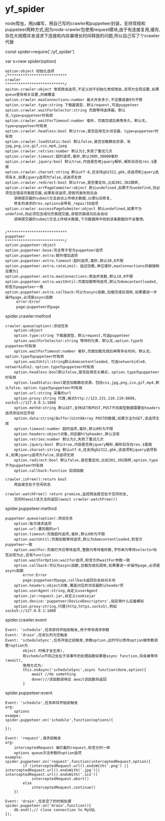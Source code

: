 # yf_spider
node爬虫，用js编写，用自己写的crawler和puppeteer封装，支持常规和puppeteer两种方式,因为node-crawler包使用request模块,由于有连接复用,缓存,
存在大规模并发请求下连接和内存暴增长时间释放的问题,所以自己写了个crawler代替

const spider=require('./yf_spider')

var s=new spider(option)

    option:object 初始化选项
    /***************************
    crawler
    ***************************/
    opiton.crawler:object 常规爬虫选项,不定义则不初始化常规爬虫,该项为全局设置,如果queue里有相关设置,则被覆盖
    option.crawler.maxConnections:number 最大并发多少,不设置或者0为不限
    option.crawler.type:string 下载器类型，默认request,可选puppeteer
    option.crawler.waitForSelector:string 页面等待选择器，默认无,type=puppeteer时有效
    option.crawler.waitForTimeout:number 毫秒，页面完成后再等多久，默认无，type=puppeteer时有效
    option.crawler.headless:bool 默认true,是否启用无头浏览器，type=puppeteer时有效
    option.crawler.loadStatic:bool 默认false,是否加载静态资源，有jpg,png,ico,gif,css,mp4,jpeg
    option.crawler.retries:number 默认为3,失败了重试几次
    option.crawler.timeout:超时选项,毫秒,默认30秒,30000毫秒
    option.crawler.jquery:bool 默认true,内容是否用jquery解析,解析后存在res.$里面
    option.crawler.charset:string 默认utf-8,还支持gb2312,gbk,该选项和jquery选项有关,如果jquery选项为false,该选项无效
    option.crawler.redirect:bool 默认true,是否重定向,比如301,302跳转,
    option.crawler.errPageCommiter:object 默认undefined,如果不为undefind,则必须包含错误页面提交器,如果有该选项,获取页面失败后会
        调用提交器的submit方法自动上传相关数据,以便以后修复,
        修复的请求的res.options会带有_repairID选项
    option.crawler.successPageSubmiter:object 默认undefined,如果不为undefind,则必须包含成功页面提交器,获取页面成功后会自动
        调用提交器的submit方法上传相关数据,下次数据库中找到该条数据则不会重爬。

    
    /***************************
    puppeteer
    ***************************/        
    option.puppeteer:object
    option.puppeteer.base:完全等于官方puppeteer选项
    option.puppeteer.extra:额外增加选项
    option.puppeteer.extra.timeout:超时选项,毫秒,默认30,0不限
    option.puppeteer.extra.rateLimit: 延迟加载,单位毫秒,maxConnections将被强制设置为1
    option.puppeteer.extra.maxConnections:爬虫并发数,默认10,0不限
    option.puppeteer.extra.waitUntil:页面加载等待选项,默认为domcontentloaded,和官方puppeteer一致
    option.puppeteer.extra.callback:可以为async函数,加载完成后调用,如果要进一步操作page,必须是async函数
         error:Error
         page:puppeteer的page
                        
spider.crawler:method

    crawler.queue(option):添加任务
        option:object
        option.type:string 下载器类型，默认request,可选puppeteer
        option.waitForSelector:string 等待的元素，默认无,option.type为puppeteer时有效
        option.waitForTimeout:number 毫秒,页面加载完成后再等多长时间，默认无，option.type为puppeteer时有效
        option.waitUntil:string默认domcontentloaded，可选networkidle0，networkidle2，option.type为puppeteer时有效
        option.headless:bool默认false,是否启用无头模式，option.type为puppeteer时有效
        option.loadStatic:bool是否加载静态资源，包括css,jpg,png,ico,gif,mp4,默认false，option.type为puppeteer时有效
        option.url:string 采集的url
        option.proxy:string 代理,格式http://123.231.110.119:8888, socks5://127.0.0.1:1080
        option.methd:string 默认GET,支持GET和POST,POST不同类型数据需要在headers选项添加对应字段
        option.data:string|Buffer|Uint8Array POST的数据,如果方法为GET,该选项无效
        option.timeout:number 超时选项,毫秒,默认0秒为不限 
        option.headers:object对象,浏览器httpheader,默认没有
        option.retries:number 默认为3,失败了重试几次
        option.jquery:bool 默认true,内容是否用jquery解析,解析后存在res.$里面
        option.charset:string 默认utf-8,还支持gb2312,gbk,该选项和jquery选项有关,如果jquery选项为false,该选项无效
        option.redirect:bool 默认false,是否重定向,比如301,302跳转,option.type不为puppeteer时有效
        option.callback:function 回调函数
        
    crawler.isFree():return bool
        爬虫是否处于空闲状态
                  
    crawler.watchFree() return promise,监控爬虫是否处于空闲状态,
        空闲时await该方法将返回(await crawler.watchFree())

spider.puppeteer:method     
 
    puppeteer.queue(option):添加任务        
        option:每次请求选项
        option.url:要加载的url
        option.timeout:页面超时选项,毫秒,默认0秒为不限
        option.waitUntil:页面加载等待选项,默认为domcontentloaded,和官方puppeteer一致
        option.waitFor:页面打开后等待选项,整数为等待毫秒数,字符串为等待selector标签出现为止,还有function
        option.waitForOption:waitfor选项,和官方的waitFor参数一致
        option.callback:可以为async函数,加载完成后调用,如果要进一步操作page,必须是async函数
            error:Error
            page:puppeteer的page,callback返回后会自动关闭
        option.headers:object对象,覆盖对应的浏览器默认header项                                           
        option.userAgent:string,自定义userAgent
        option.jar:request.jar,自定义cookiejar
        option.device:'puppeteer/DeviceDescriptors',指定用什么设备模拟
        option.proxy:string,代理(http,https,socks5),例如socks5://127.0.0.1:1080


spider.crawler:event

    Event: 'schedule',任务即将开始前触发,用于修改请求参数
    Event: 'drain',任务队列为空触发
    Event: 'scheduleSync',任务开始之前触发,参数option,此时可以修改option做参数调整(option为
            object 时候才会生效),
            和schedule不同之处在于该事件的处理函数如果是async function,将会被等待(await),
            使用方式为:
            this.onAsync('scheduleSync',async function(done,option){
                await //do something
                done()//该函数调用后 await该函数将返回
            }

spider.puppeteer:event
    
    Event: 'schedule',任务即将开始前触发
    arg: 
        options
    exampe:
    spider.puppeteer.on('schedule',function(options){
        
    });
    
    Event: 'request',请求前触发
    arg:
        interceptedRequest 被拦截的request,和官方的一样
        options queue方法参数的option选项
    example:
    spider.puppeteer.on('request',function(interceptedRequest,option){
            if (interceptedRequest.url().endsWith('.png') || interceptedRequest.url().endsWith('.jpg')|| interceptedRequest.url().endsWith('.ico'))
                interceptedRequest.abort()
            else
                interceptedRequest.continue()
        })
        
    Event: 'drain',任务空了的时候处理
    spider.puppeteer.on('drain',function(){
        db.end();// close connection to MySQL
    }); 
